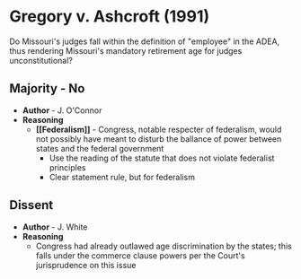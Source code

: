 # Gregory v. Ashcroft (1991)
Do Missouri's judges fall within the definition of "employee" in the ADEA, thus rendering Missouri's mandatory retirement age for judges unconstitutional?

## Majority - No
* **Author** - J. O'Connor
* **Reasoning**
	* **[[Federalism]]** - Congress, notable respecter of federalism, would not possibly have meant to disturb the ballance of power between states and the federal government
		* Use the reading of the statute that does not violate federalist principles
		* Clear statement rule, but for federalism

## Dissent
* **Author** - J. White
* **Reasoning**
	* Congress had already outlawed age discrimination by the states; this falls under the commerce clause powers per the Court's jurisprudence on this issue